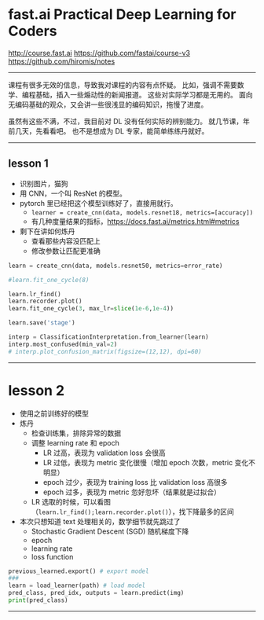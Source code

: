 # fast.ai Practical Deep Learning for Coders

http://course.fast.ai
https://github.com/fastai/course-v3
https://github.com/hiromis/notes

---

课程有很多无效的信息，导致我对课程的内容有点怀疑。
比如，强调不需要数学、编程基础，插入一些煽动性的新闻报道。
这些对实际学习都是无用的。
面向无编码基础的观众，又会讲一些很浅显的编码知识，拖慢了进度。

虽然有这些不满，不过，我目前对 DL 没有任何实际的辨别能力。
就几节课，年前几天，先看看吧。
也不是想成为 DL 专家，能简单练练丹就好。

---

## lesson 1

-   识别图片，猫狗
-   用 CNN，一个叫 ResNet 的模型。
-   pytorch 里已经把这个模型训练好了，直接用就行。
    - `learner = create_cnn(data, models.resnet18, metrics=[accuracy])`
    -   有几种度量结果的指标，https://docs.fast.ai/metrics.html#metrics
-   剩下在讲如何炼丹
    -   查看那些内容没匹配上
    -   修改参数让匹配更准确

```python
learn = create_cnn(data, models.resnet50, metrics=error_rate)

#learn.fit_one_cycle(8)

learn.lr_find()
learn.recorder.plot()
learn.fit_one_cycle(3, max_lr=slice(1e-6,1e-4))

learn.save('stage')

interp = ClassificationInterpretation.from_learner(learn)
interp.most_confused(min_val=2)
# interp.plot_confusion_matrix(figsize=(12,12), dpi=60)
```

---

# lesson 2

- 使用之前训练好的模型
- 炼丹
    - 检查训练集，排除异常的数据
    - 调整 learning rate 和 epoch
        - LR 过高，表现为 validation loss 会很高
        - LR 过低，表现为 metric 变化很慢（增加 epoch 次数，metric 变化不明显）
        - epoch 过少，表现为 training loss 比 validation loss 高很多
        - epoch 过多，表现为 metric 忽好忽坏（结果就是过拟合）
    - LR 选取的时候，可以看图（`learn.lr_find();learn.recorder.plot()`），找下降最多的区间
- 本次只想知道 text 处理相关的，数学细节就先跳过了
    - Stochastic Gradient Descent (SGD) 随机梯度下降
    - epoch
    - learning rate
    - loss function

```python
previous_learned.export() # export model
###
learn = load_learner(path) # load model
pred_class, pred_idx, outputs = learn.predict(img)
print(pred_class)
```

---


